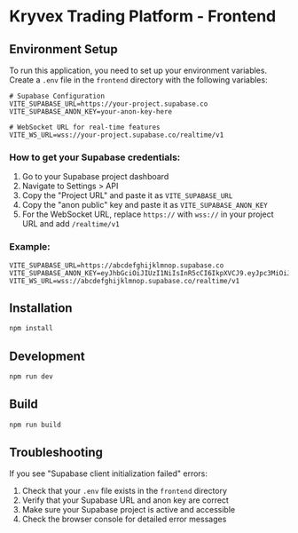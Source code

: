 # Kryvex Trading Platform - Frontend

## Environment Setup

To run this application, you need to set up your environment variables. Create a `.env` file in the `frontend` directory with the following variables:

```env
# Supabase Configuration
VITE_SUPABASE_URL=https://your-project.supabase.co
VITE_SUPABASE_ANON_KEY=your-anon-key-here

# WebSocket URL for real-time features
VITE_WS_URL=wss://your-project.supabase.co/realtime/v1
```

### How to get your Supabase credentials:

1. Go to your Supabase project dashboard
2. Navigate to Settings > API
3. Copy the "Project URL" and paste it as `VITE_SUPABASE_URL`
4. Copy the "anon public" key and paste it as `VITE_SUPABASE_ANON_KEY`
5. For the WebSocket URL, replace `https://` with `wss://` in your project URL and add `/realtime/v1`

### Example:
```env
VITE_SUPABASE_URL=https://abcdefghijklmnop.supabase.co
VITE_SUPABASE_ANON_KEY=eyJhbGciOiJIUzI1NiIsInR5cCI6IkpXVCJ9.eyJpc3MiOiJzdXBhYmFzZSIsInJlZiI6ImFiY2RlZmdoaWprbG1ub3AiLCJyb2xlIjoiYW5vbiIsImlhdCI6MTYzNjU0NzI5MCwiZXhwIjoxOTUyMTIzMjkwfQ.example
VITE_WS_URL=wss://abcdefghijklmnop.supabase.co/realtime/v1
```

## Installation

```bash
npm install
```

## Development

```bash
npm run dev
```

## Build

```bash
npm run build
```

## Troubleshooting

If you see "Supabase client initialization failed" errors:

1. Check that your `.env` file exists in the `frontend` directory
2. Verify that your Supabase URL and anon key are correct
3. Make sure your Supabase project is active and accessible
4. Check the browser console for detailed error messages
